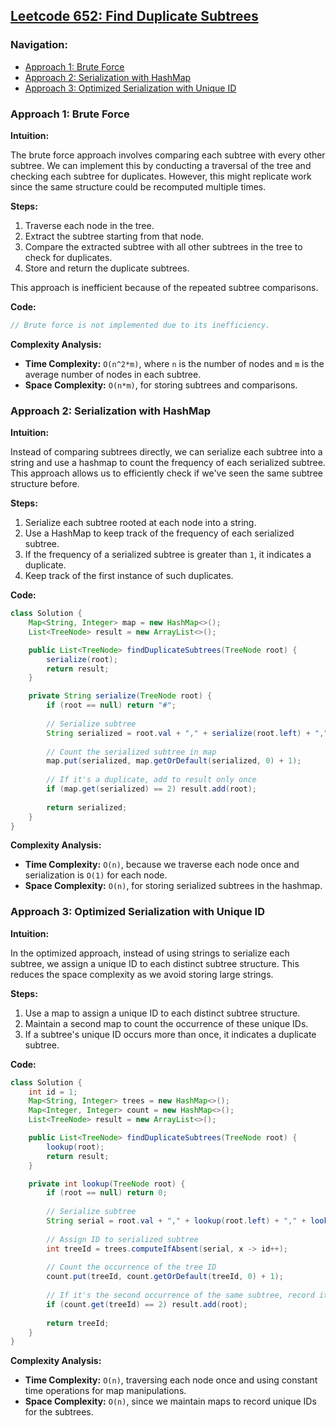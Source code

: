 ## [Leetcode 652: Find Duplicate Subtrees](https://leetcode.com/problems/find-duplicate-subtrees/)

### Navigation:
- [Approach 1: Brute Force](#approach-1-brute-force)
- [Approach 2: Serialization with HashMap](#approach-2-serialization-with-hashmap)
- [Approach 3: Optimized Serialization with Unique ID](#approach-3-optimized-serialization-with-unique-id)

### Approach 1: Brute Force

**Intuition:**

The brute force approach involves comparing each subtree with every other subtree. We can implement this by conducting a traversal of the tree and checking each subtree for duplicates. However, this might replicate work since the same structure could be recomputed multiple times.

**Steps:**
1. Traverse each node in the tree.
2. Extract the subtree starting from that node.
3. Compare the extracted subtree with all other subtrees in the tree to check for duplicates.
4. Store and return the duplicate subtrees.

This approach is inefficient because of the repeated subtree comparisons.

**Code:**

```java
// Brute force is not implemented due to its inefficiency.
```

**Complexity Analysis:**
- **Time Complexity:** `O(n^2*m)`, where `n` is the number of nodes and `m` is the average number of nodes in each subtree.
- **Space Complexity:** `O(n*m)`, for storing subtrees and comparisons.

### Approach 2: Serialization with HashMap

**Intuition:**

Instead of comparing subtrees directly, we can serialize each subtree into a string and use a hashmap to count the frequency of each serialized subtree. This approach allows us to efficiently check if we've seen the same subtree structure before.

**Steps:**
1. Serialize each subtree rooted at each node into a string.
2. Use a HashMap to keep track of the frequency of each serialized subtree.
3. If the frequency of a serialized subtree is greater than `1`, it indicates a duplicate.
4. Keep track of the first instance of such duplicates.

**Code:**

```java
class Solution {
    Map<String, Integer> map = new HashMap<>();
    List<TreeNode> result = new ArrayList<>();

    public List<TreeNode> findDuplicateSubtrees(TreeNode root) {
        serialize(root);
        return result;
    }

    private String serialize(TreeNode root) {
        if (root == null) return "#";
        
        // Serialize subtree
        String serialized = root.val + "," + serialize(root.left) + "," + serialize(root.right);
        
        // Count the serialized subtree in map
        map.put(serialized, map.getOrDefault(serialized, 0) + 1);
        
        // If it's a duplicate, add to result only once
        if (map.get(serialized) == 2) result.add(root);
        
        return serialized;
    }
}
```

**Complexity Analysis:**
- **Time Complexity:** `O(n)`, because we traverse each node once and serialization is `O(1)` for each node.
- **Space Complexity:** `O(n)`, for storing serialized subtrees in the hashmap.

### Approach 3: Optimized Serialization with Unique ID

**Intuition:**

In the optimized approach, instead of using strings to serialize each subtree, we assign a unique ID to each distinct subtree structure. This reduces the space complexity as we avoid storing large strings.

**Steps:**
1. Use a map to assign a unique ID to each distinct subtree structure.
2. Maintain a second map to count the occurrence of these unique IDs.
3. If a subtree's unique ID occurs more than once, it indicates a duplicate subtree.

**Code:**

```java
class Solution {
    int id = 1;
    Map<String, Integer> trees = new HashMap<>();
    Map<Integer, Integer> count = new HashMap<>();
    List<TreeNode> result = new ArrayList<>();

    public List<TreeNode> findDuplicateSubtrees(TreeNode root) {
        lookup(root);
        return result;
    }

    private int lookup(TreeNode root) {
        if (root == null) return 0;
        
        // Serialize subtree
        String serial = root.val + "," + lookup(root.left) + "," + lookup(root.right);
        
        // Assign ID to serialized subtree
        int treeId = trees.computeIfAbsent(serial, x -> id++);
        
        // Count the occurrence of the tree ID
        count.put(treeId, count.getOrDefault(treeId, 0) + 1);
        
        // If it's the second occurrence of the same subtree, record it
        if (count.get(treeId) == 2) result.add(root);
        
        return treeId;
    }
}
```

**Complexity Analysis:**
- **Time Complexity:** `O(n)`, traversing each node once and using constant time operations for map manipulations.
- **Space Complexity:** `O(n)`, since we maintain maps to record unique IDs for the subtrees.

